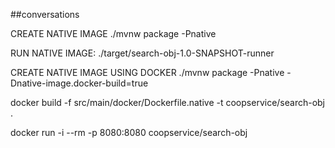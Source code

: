##conversations

CREATE NATIVE IMAGE 
./mvnw package -Pnative

RUN NATIVE IMAGE:
./target/search-obj-1.0-SNAPSHOT-runner


CREATE NATIVE IMAGE USING DOCKER
./mvnw package -Pnative -Dnative-image.docker-build=true



docker build -f src/main/docker/Dockerfile.native -t coopservice/search-obj .



docker run -i --rm -p 8080:8080 coopservice/search-obj
